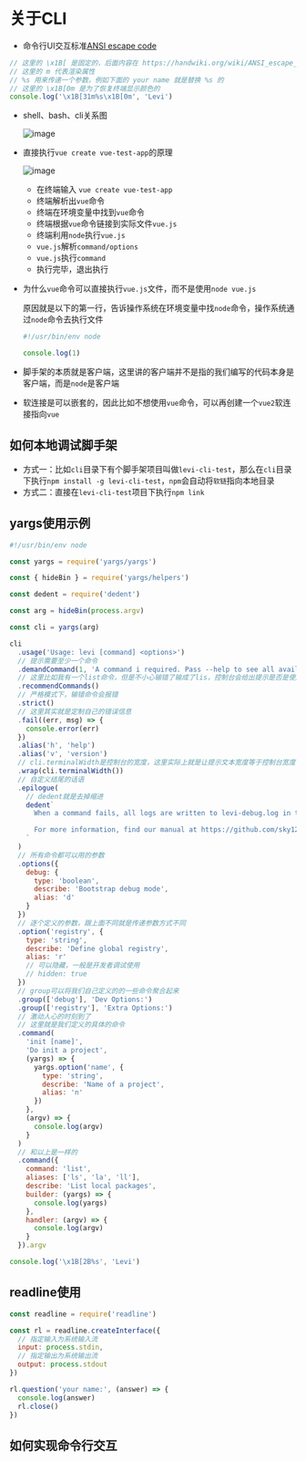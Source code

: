 # 关于CLI

- 命令行UI交互标准[ANSI escape code](https://handwiki.org/wiki/ANSI_escape_code)

```js
// 这里的 \x1B[ 是固定的，后面内容在 https://handwiki.org/wiki/ANSI_escape_code 查询
// 这里的 m 代表渲染属性
// %s 用来传递一个参数，例如下面的 your name 就是替换 %s 的
// 这里的 \x1B[0m 是为了恢复终端显示颜色的
console.log('\x1B[31m%s\x1B[0m', 'Levi')
```

- shell、bash、cli关系图

  ![image](/assets/imgs/CLI.png)

- 直接执行`vue create vue-test-app`的原理

  ![image](/assets/imgs/CLI2.jpg)

  - 在终端输入 `vue create vue-test-app`
  - 终端解析出`vue`命令
  - 终端在环境变量中找到`vue`命令
  - 终端根据`vue`命令链接到实际文件`vue.js`
  - 终端利用`node`执行`vue.js`
  - `vue.js`解析`command/options`
  - `vue.js`执行`command`
  - 执行完毕，退出执行

- 为什么`vue`命令可以直接执行`vue.js`文件，而不是使用`node vue.js`

  原因就是以下的第一行，告诉操作系统在环境变量中找`node`命令，操作系统通过`node`命令去执行文件

  ```js
  #!/usr/bin/env node

  console.log(1)
  ```

- 脚手架的本质就是客户端，这里讲的客户端并不是指的我们编写的代码本身是客户端，而是`node`是客户端

- 软连接是可以嵌套的，因此比如不想使用`vue`命令，可以再创建一个`vue2`软连接指向`vue`

## 如何本地调试脚手架

- 方式一：比如`cli`目录下有个脚手架项目叫做`levi-cli-test`，那么在`cli`目录下执行`npm install -g levi-cli-test`，`npm`会自动将`软链`指向本地目录
- 方式二：直接在`levi-cli-test`项目下执行`npm link`

## yargs使用示例

```js
#!/usr/bin/env node

const yargs = require('yargs/yargs')

const { hideBin } = require('yargs/helpers')

const dedent = require('dedent')

const arg = hideBin(process.argv)

const cli = yargs(arg)

cli
  .usage('Usage: levi [command] <options>')
  // 提示需要至少一个命令
  .demandCommand(1, 'A command i required. Pass --help to see all available commands')
  // 这里比如我有一个list命令，但是不小心输错了输成了lis，控制台会给出提示是否是使用list命令
  .recommendCommands()
  // 严格模式下，输错命令会报错
  .strict()
  // 这里其实就是定制自己的错误信息
  .fail((err, msg) => {
    console.error(err)
  })
  .alias('h', 'help')
  .alias('v', 'version')
  // cli.terminalWidth是控制台的宽度，这里实际上就是让提示文本宽度等于控制台宽度
  .wrap(cli.terminalWidth())
  // 自定义结尾的话语
  .epilogue(
    // dedent就是去掉缩进
    dedent`
      When a command fails, all logs are written to levi-debug.log in the current working directory,

      For more information, find our manual at https://github.com/sky124380729/sky124380729.github.io
    `
  )
  // 所有命令都可以用的参数
  .options({
    debug: {
      type: 'boolean',
      describe: 'Bootstrap debug mode',
      alias: 'd'
    }
  })
  // 逐个定义的参数，跟上面不同就是传递参数方式不同
  .option('registry', {
    type: 'string',
    describe: 'Define global registry',
    alias: 'r'
    // 可以隐藏，一般是开发者调试使用
    // hidden: true
  })
  // group可以将我们自己定义的的一些命令聚合起来
  .group(['debug'], 'Dev Options:')
  .group(['registry'], 'Extra Options:')
  // 激动人心的时刻到了
  // 这里就是我们定义的具体的命令
  .command(
    'init [name]',
    'Do init a project',
    (yargs) => {
      yargs.option('name', {
        type: 'string',
        describe: 'Name of a project',
        alias: 'n'
      })
    },
    (argv) => {
      console.log(argv)
    }
  )
  // 和以上是一样的
  .command({
    command: 'list',
    aliases: ['ls', 'la', 'll'],
    describe: 'List local packages',
    builder: (yargs) => {
      console.log(yargs)
    },
    handler: (argv) => {
      console.log(argv)
    }
  }).argv

console.log('\x1B[2B%s', 'Levi')
```

## readline使用

```js
const readline = require('readline')

const rl = readline.createInterface({
  // 指定输入为系统输入流
  input: process.stdin,
  // 指定输出为系统输出流
  output: process.stdout
})

rl.question('your name:', (answer) => {
  console.log(answer)
  rl.close()
})
```

## 如何实现命令行交互
